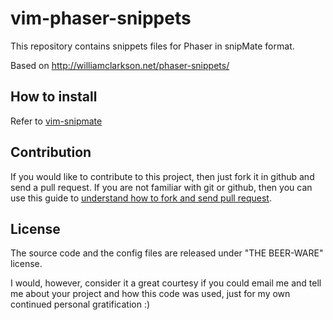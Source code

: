vim-phaser-snippets
====================

This repository contains snippets files for Phaser in snipMate format.

Based on http://williamclarkson.net/phaser-snippets/

How to install
-------------

Refer to [vim-snipmate](https://github.com/garbas/vim-snipmate)

Contribution
-------------

If you would like to contribute to this project, then just fork it in github and send a pull request. If you are not familiar with git or github, then you can use this guide to [understand how to fork and send pull request](http://sudarmuthu.com/blog/contributing-to-project-hosted-in-github).

License
-------------

The source code and the config files are released under "THE BEER-WARE" license.

I would, however, consider it a great courtesy if you could email me and tell me about your project and how this code was used, just for my own continued personal gratification :)
